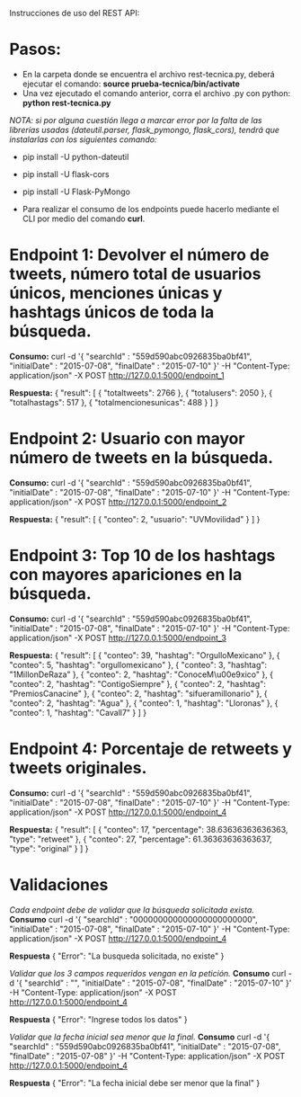 Instrucciones de uso del REST API:

# Pasos:
- En la carpeta donde se encuentra el archivo rest-tecnica.py, deberá ejecutar el comando: **source prueba-tecnica/bin/activate**
- Una vez ejecutado el comando anterior, corra el archivo .py con python: **python rest-tecnica.py**

*NOTA: si por alguna cuestión llega a marcar error por la falta de las librerías usadas (dateutil.parser, flask_pymongo, flask_cors), tendrá que instalarlas con los siguientes comando:*

- pip install -U python-dateutil
- pip install -U flask-cors
- pip install -U Flask-PyMongo

- Para realizar el consumo de los endpoints puede hacerlo mediante el CLI por medio del comando **curl**.

# Endpoint 1: Devolver el número de tweets, número total de usuarios únicos, menciones únicas y hashtags únicos de toda la búsqueda.

**Consumo:**
curl -d '{ "searchId" : "559d590abc0926835ba0bf41", "initialDate" : "2015-07-08", "finalDate" : "2015-07-10" }' -H "Content-Type: application/json" -X POST http://127.0.0.1:5000/endpoint_1

**Respuesta:**
{
  "result": [
    {
      "totaltweets": 2766
    },
    {
      "totalusers": 2050
    },
    {
      "totalhastags": 517
    },
    {
      "totalmencionesunicas": 488
    }
  ]
}

# Endpoint 2: Usuario con mayor número de tweets en la búsqueda.

**Consumo:**
curl -d '{ "searchId" : "559d590abc0926835ba0bf41", "initialDate" : "2015-07-08", "finalDate" : "2015-07-10" }' -H "Content-Type: application/json" -X POST http://127.0.0.1:5000/endpoint_2

**Respuesta:**
{
  "result": [
    {
      "conteo": 2,
      "usuario": "UVMovilidad"
    }
  ]
}


# Endpoint 3: Top 10 de los hashtags con mayores apariciones en la búsqueda.

**Consumo:**
curl -d '{ "searchId" : "559d590abc0926835ba0bf41", "initialDate" : "2015-07-08", "finalDate" : "2015-07-10" }' -H "Content-Type: application/json" -X POST http://127.0.0.1:5000/endpoint_3

**Respuesta:**
{
  "result": [
    {
      "conteo": 39,
      "hashtag": "OrgulloMexicano"
    },
    {
      "conteo": 5,
      "hashtag": "orgullomexicano"
    },
    {
      "conteo": 3,
      "hashtag": "1MillonDeRaza"
    },
    {
      "conteo": 2,
      "hashtag": "ConoceM\u00e9xico"
    },
    {
      "conteo": 2,
      "hashtag": "ContigoSiempre"
    },
    {
      "conteo": 2,
      "hashtag": "PremiosCanacine"
    },
    {
      "conteo": 2,
      "hashtag": "sifueramillonario"
    },
    {
      "conteo": 2,
      "hashtag": "Agua"
    },
    {
      "conteo": 1,
      "hashtag": "Lloronas"
    },
    {
      "conteo": 1,
      "hashtag": "Cavall7"
    }
  ]
}

# Endpoint 4: Porcentaje de retweets y tweets originales.

**Consumo:**
curl -d '{ "searchId" : "559d590abc0926835ba0bf41", "initialDate" : "2015-07-08", "finalDate" : "2015-07-10" }' -H "Content-Type: application/json" -X POST http://127.0.0.1:5000/endpoint_4

**Respuesta:**
{
  "result": [
    {
      "conteo": 17,
      "percentage": 38.63636363636363,
      "type": "retweet"
    },
    {
      "conteo": 27,
      "percentage": 61.36363636363637,
      "type": "original"
    }
  ]
}

# Validaciones

*Cada endpoint debe de validar que la búsqueda solicitada exista.*
**Consumo**
curl -d '{ "searchId" : "000000000000000000000000", "initialDate" : "2015-07-08", "finalDate" : "2015-07-10" }' -H "Content-Type: application/json" -X POST http://127.0.0.1:5000/endpoint_4

**Respuesta**
{
  "Error": "La busqueda solicitada, no existe"
}


*Validar que los 3 campos requeridos vengan en la petición.*
**Consumo**
curl -d '{ "searchId" : "", "initialDate" : "2015-07-08", "finalDate" : "2015-07-10" }' -H "Content-Type: application/json" -X POST http://127.0.0.1:5000/endpoint_4


**Respuesta**
{
  "Error": "Ingrese todos los datos"
}


*Validar que la fecha inicial sea menor que la final.*
**Consumo**
curl -d '{ "searchId" : "559d590abc0926835ba0bf41", "initialDate" : "2015-07-08", "finalDate" : "2015-07-08" }' -H "Content-Type: application/json" -X POST http://127.0.0.1:5000/endpoint_4

**Respuesta**
{
  "Error": "La fecha inicial debe ser menor que la final"
}
